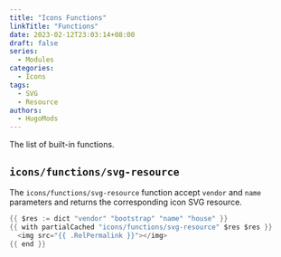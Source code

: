```yaml
---
title: "Icons Functions"
linkTitle: "Functions"
date: 2023-02-12T23:03:14+08:00
draft: false
series:
  - Modules
categories:
  - Icons
tags:
  - SVG
  - Resource
authors:
  - HugoMods
---
```


The list of built-in functions.

<!--more-->

## `icons/functions/svg-resource`

The `icons/functions/svg-resource` function accept `vendor` and `name` parameters and returns the corresponding icon SVG resource.

```go
{{ $res := dict "vendor" "bootstrap" "name" "house" }}
{{ with partialCached "icons/functions/svg-resource" $res $res }}
  <img src="{{ .RelPermalink }}"></img>
{{ end }}
```
